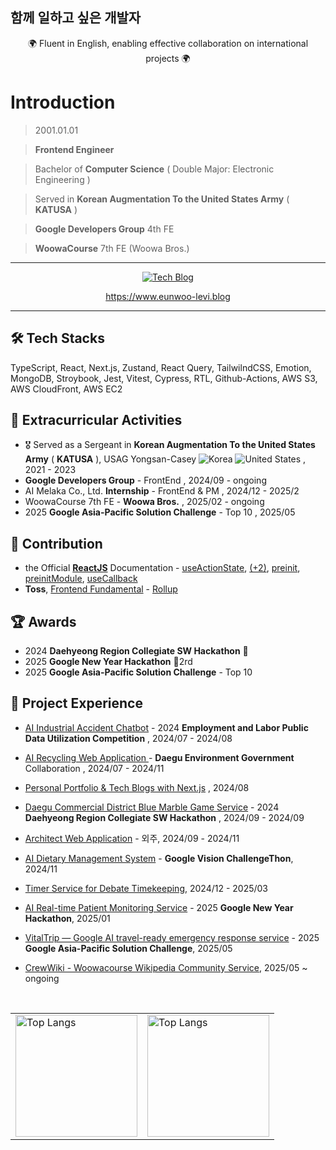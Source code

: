 ## 함께 일하고 싶은 개발자

<div align="center">
  <div>🌍 Fluent in English, enabling effective collaboration on international projects 🌍 </div> 
</div>

# Introduction

> 2001.01.01

> **Frontend Engineer**

> Bachelor of **Computer Science** ( Double Major: Electronic Engineering )

> Served in **Korean Augmentation To the United States Army** ( **KATUSA** )

> **Google Developers Group** 4th FE

> **WoowaCourse** 7th FE (Woowa Bros.)

***

<div align="center">
  <a href="https://www.eunwoo-levi.blog" target="_blank">
    <img src="https://img.shields.io/badge/Personal%20Next.js%20Tech%20Blog-20232A?style=for-the-badge&logo=nextdotjs&logoColor=white" alt="Tech Blog" />
  </a>

  <br/>
  
  <a href="https://www.eunwoo-levi.blog">https://www.eunwoo-levi.blog</a>

</div>

***

## 🛠️ Tech Stacks
TypeScript, React, Next.js, Zustand, React Query, TailwilndCSS, Emotion, MongoDB, Stroybook, Jest, Vitest, Cypress, RTL, Github-Actions, AWS S3, AWS CloudFront, AWS EC2


## 🌟 Extracurricular Activities

- 🎖️ Served as a Sergeant in **Korean Augmentation To the United States Army** ( **KATUSA** ), USAG Yongsan-Casey  <img src="https://raw.githubusercontent.com/stevenrskelton/flag-icon/master/png/16/country-4x3/kr.png" alt="Korea" title="Korea"> <img src="https://raw.githubusercontent.com/stevenrskelton/flag-icon/master/png/16/country-4x3/us.png" alt="United States" title="United States"> , 2021 - 2023
- **Google Developers Group** - FrontEnd , 2024/09 - ongoing
- AI Melaka Co., Ltd. **Internship** - FrontEnd & PM , 2024/12 - 2025/2
- WoowaCourse 7th FE - **Woowa Bros.** , 2025/02 - ongoing
- 2025 **Google Asia-Pacific Solution Challenge** - Top 10 , 2025/05

## 📌 Contribution

- the Official **[ReactJS](https://react.dev)** Documentation - <a href="https://github.com/reactjs/ko.react.dev/pull/1194#event-17655978562">useActionState</a>, <a href="https://github.com/reactjs/ko.react.dev/pull/1196"> (+2)</a>, <a href="https://github.com/reactjs/ko.react.dev/pull/1197">preinit</a>, <a href="https://github.com/reactjs/ko.react.dev/pull/1198">preinitModule</a>, <a href="https://github.com/reactjs/ko.react.dev/pull/1202">useCallback</a>
- **Toss**, [Frontend Fundamental](https://frontend-fundamentals.com/bundling) - <a href="https://github.com/toss/frontend-fundamentals/pull/267#event-17736971625">Rollup</a>

## 🏆 Awards

- 2024 **Daehyeong Region Collegiate SW Hackathon** 🥉
- 2025 **Google New Year Hackathon** 🥈2rd
- 2025 **Google Asia-Pacific Solution Challenge** - Top 10

## 💼 Project Experience

- <a href="https://github.com/Injury-law-assist" target="_blank">AI Industrial Accident Chatbot</a> - 2024 **Employment and Labor Public Data Utilization Competition** , 2024/07 - 2024/08
  
- <a href="https://github.com/AI-Recycling-Service-Ecobuddy/FullStack" target="_blank">AI Recycling Web Application </a> - **Daegu Environment Government** Collaboration , 2024/07 - 2024/11
    
- <a href="https://eunwoo-levi.blog" target="_blank">Personal Portfolio & Tech Blogs with Next.js</a> , 2024/08
    
- <a href="https://github.com/commercial-game-service/Frontend" target="_blank">Daegu Commercial District Blue Marble Game Service</a> - 2024 **Daehyeong Region Collegiate SW Hackathon** , 2024/09 - 2024/09
    
- <a href="https://github.com/eunwoo-levi/architect-web" target="_blank">Architect Web Application</a> - 외주, 2024/09 - 2024/11
    
- <a href="https://github.com/AI-Food-Analysis-Google-Challengethon" target="_blank">AI Dietary Management System</a> - **Google Vision ChallengeThon**, 2024/11
    
- <a href="https://github.com/debate-timer/debate-timer-fe" target="_blank">Timer Service for Debate Timekeeping</a>, 2024/12 - 2025/03
    
- <a href="https://drive.google.com/file/d/1lJTyVYMgg1W0HQbOAtVb8eMCiaIqxrwT/view" target="_blank">AI Real-time Patient Monitoring Service</a> - 2025 **Google New Year Hackathon**, 2025/01
    
- <a href="https://github.com/GDG-on-Campus-KNU/4th-SC-Team-5-FE" target="_blank">VitalTrip — Google AI travel-ready emergency response service</a> - 2025 **Google Asia-Pacific Solution Challenge**, 2025/05
    
- <a href="https://crew-wiki.site/wiki/%EB%8C%80%EB%AC%B8" target="_blank">CrewWiki - Woowacourse Wikipedia Community Service</a>, 2025/05 ~ ongoing

<br/>

<div align="center">
  <table>
    <tr>
      <td>
        <img src="https://github-readme-stats.vercel.app/api/top-langs/?username=eunwoo-levi&langs_count=10&layout=compact&theme=dark" alt="Top Langs" height="195">
      </td>
      <td>
        <img src="https://github-readme-stats.vercel.app/api?username=eunwoo-levi&show_icons=true&theme=radical" alt="Top Langs" height="195">
      </td>
    </tr>
  </table>
</div>
